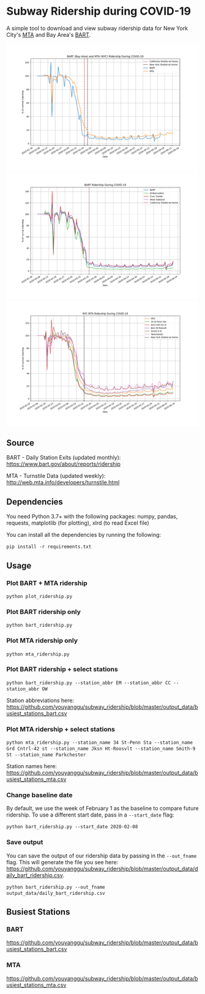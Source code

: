 # Subway Ridership during COVID-19
A simple tool to download and view subway ridership data for New York City's [MTA](https://new.mta.info/) and Bay Area's [BART](https://www.bart.gov/).

![2020-06-13 BART and MTA Ridership](plots/bart_mta_ridership.png)
![2020-06-13 BART Ridership](plots/bart_ridership_select_stations.png)
![2020-06-13 MTA Ridership](plots/mta_ridership_select_stations.png)

## Source

BART - Daily Station Exits (updated monthly): https://www.bart.gov/about/reports/ridership

MTA - Turnstile Data (updated weekly): http://web.mta.info/developers/turnstile.html

## Dependencies

You need Python 3.7+ with the following packages: numpy, pandas, requests, matplotlib (for plotting), xlrd (to read Excel file)

You can install all the dependencies by running the following:
```
pip install -r requirements.txt
```

## Usage

### Plot BART + MTA ridership
```
python plot_ridership.py
```
### Plot BART ridership only
```
python bart_ridership.py
```
### Plot MTA ridership only
```
python mta_ridership.py
```
### Plot BART ridership + select stations
```
python bart_ridership.py --station_abbr EM --station_abbr CC --station_abbr OW
```
Station abbreviations here: https://github.com/youyanggu/subway_ridership/blob/master/output_data/busiest_stations_bart.csv

### Plot MTA ridership + select stations
```
python mta_ridership.py --station_name 34 St-Penn Sta --station_name Grd Cntrl-42 st --station_name Jksn Ht-Roosvlt --station_name Smith-9 St --station_name Parkchester
```
Station names here: https://github.com/youyanggu/subway_ridership/blob/master/output_data/busiest_stations_mta.csv

### Change baseline date
By default, we use the week of February 1 as the baseline to compare future ridership. To use a different start date, pass in a `--start_date` flag:
```
python bart_ridership.py --start_date 2020-02-08
```
### Save output
You can save the output of our ridership data by passing in the `--out_fname` flag. This will generate the file you see here: https://github.com/youyanggu/subway_ridership/blob/master/output_data/daily_bart_ridership.csv.
```
python bart_ridership.py --out_fname output_data/daily_bart_ridership.csv
```

## Busiest Stations

### BART

https://github.com/youyanggu/subway_ridership/blob/master/output_data/busiest_stations_bart.csv

### MTA

https://github.com/youyanggu/subway_ridership/blob/master/output_data/busiest_stations_mta.csv
